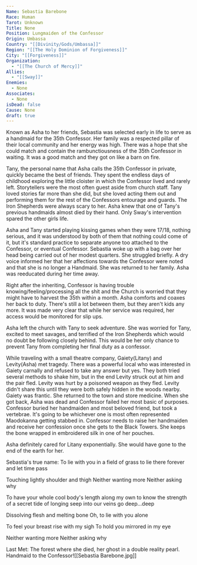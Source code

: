```yaml
---
Name: Sebastia Barebone
Race: Human
Tarot: Unknown
Title: None
Position: Lungmaiden of the Confessor
Origin: Umbassa
Country: "[[Divinity/Gods/Umbassa]]"
Region: "[[The Holy Dominion of Forgiveness]]"
City: "[[Forgiveness]]"
Organization:
  - "[[The Church of Mercy]]"
Allies:
  - "[[Sway]]"
Enemies:
  - None
Associates:
  - None
isDead: false
Cause: None
draft: true
---
```

Known as Asha to her friends, Sebastia was selected early in life to serve as a handmaid for the 35th Confessor. Her family was a respected pillar of their local community and her energy was high. There was a hope that she could match and contain the rambunctiousness of the 35th Confessor in waiting. It was a good match and they got on like a barn on fire. 

Tany, the personal name that Asha calls the 35th Confessor in private, quickly became the best of friends. They spent the endless days of childhood exploring the little cloister in which the Confessor lived and rarely left. Storytellers were the most often guest aside from church staff. Tany loved stories far more than she did, but she loved acting them out and performing them for the rest of the Confessors entourage and guards. The Iron Shepherds were always scary to her. Asha knew that one of Tany's previous handmaids almost died by their hand. Only Sway's intervention spared the other girls life.

Asha and Tany started playing kissing games when they were 17/18, nothing serious, and it was understood by both of them that nothing could come of it, but it's standard practice to separate anyone too attached to the Confessor, or eventual Confessor. Sebastia woke up with a bag over her head being carried out of her modest quarters. She struggled briefly. A dry voice informed her that her affections towards the Confessor were noted and that she is no longer a Handmaid. She was returned to her family. Asha was reeducated during her time away.

Right after the inheriting, Confessor is having trouble knowing/feeling/processing all the shit and the Church is worried that they might have to harvest the 35th within a month. Asha comforts and coaxes her back to duty. There's still a lot between them, but they aren't kids any more. It was made very clear that while her service was required, her access would be monitored for slip ups.

Asha left the church with Tany to seek adventure. She was worried for Tany, excited to meet savages, and terrified of the Iron Shepherds which would no doubt be following closely behind. This would be her only chance to prevent Tany from completing her final duty as a confessor.

While traveling with a small theatre company, Gaiety(Litany) and Levity(Asha) met tragedy. There was a powerful local who was interested in Gaiety carnally and refused to take any answer but yes. They both tried several methods to shake him, but in the end Levity struck out at him and the pair fled. Levity was hurt by a poisoned weapon as they fled. Levity didn't share this until they were both safely hidden in the woods nearby. Gaiety was frantic. She returned to the town and store medicine. When she got back, Asha was dead and Confessor failed her most basic of purposes. Confessor buried her handmaiden and most beloved friend, but took a vertebrae. It's going to be whichever one is most often represented Maodokanna getting stabbed in. Confessor needs to raise her handmaiden and receive her confession once she gets to the Black Towers. She keeps the bone wrapped in embroidered silk in one of her pouches.

Asha definitely cared for Litany exponentially. She would have gone to the end of the earth for her.

Sebastia's true name:
To lie with you 
in a field of grass 
to lie there forever 
and let time pass 

Touching lightly 
shoulder and thigh 
Neither wanting more 
Neither asking why 

To have your whole 
cool body's length 
along my own 
to know the strength 
of a secret tide 
of longing seep 
into our veins 
go deep...deep 

Dissolving flesh 
and melting bone 
Oh, to lie with you 
alone 

To feel your breast 
rise with my sigh 
To hold you mirrored 
in my eye 

Neither wanting more 
Neither asking why


Last Met: The forest where she died, her ghost in a double reality pearl.
Handmaid to the Confessor![[Sebastia Barebone.jpg]]

